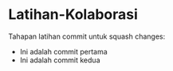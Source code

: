 # Latihan-Kolaborasi

Tahapan latihan commit untuk squash changes:
* Ini adalah commit pertama
* Ini adalah commit kedua
